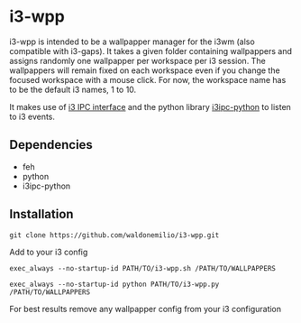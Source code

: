 # i3-wpp

i3-wpp is intended to be a wallpapper manager for the i3wm (also compatible with i3-gaps). It takes a given folder containing wallpappers and assigns randomly one wallpapper per workspace per i3 session. The wallpappers will remain fixed on each workspace even if you change the focused workspace with a mouse click. For now, the workspace name has to be the default i3 names, 1 to 10.

It makes use of [i3 IPC interface](https://i3wm.org/docs/ipc.html) and the python library [i3ipc-python](https://github.com/acrisci/i3ipc-python) to listen to i3 events.

## Dependencies
* feh
* python
* i3ipc-python

## Installation
```
git clone https://github.com/waldonemilio/i3-wpp.git
```

Add to your i3 config
```
exec_always --no-startup-id PATH/TO/i3-wpp.sh /PATH/TO/WALLPAPPERS

exec_always --no-startup-id python PATH/TO/i3-wpp.py /PATH/TO/WALLPAPPERS
```

For best results remove any wallpapper config from your i3 configuration
